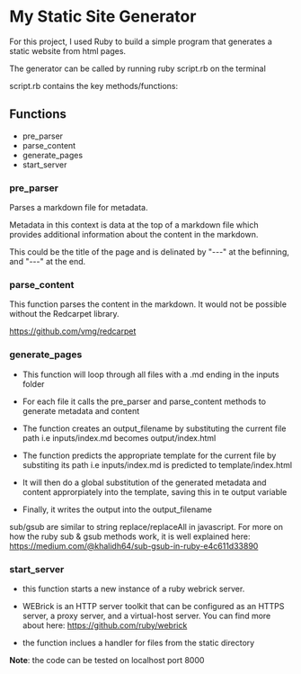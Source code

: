 # My Static Site Generator

For this project, I used Ruby to build a simple program that generates a static website from html pages.

The generator can be called by running ruby script.rb on the terminal

script.rb contains the key methods/functions:

## Functions

- pre_parser
- parse_content
- generate_pages
- start_server

### pre_parser

Parses a markdown file for metadata. 

Metadata in this context is data at the top of a markdown file which provides additional information about the content in the markdown.

This could be the title of the page and is delinated by "---" at the befinning, and "---" at the end.

### parse_content

This function parses the content in the markdown. It would not be possible without the Redcarpet library. 

https://github.com/vmg/redcarpet

### generate_pages

- This function will loop through all files with a .md ending in the inputs folder

- For each file it calls the pre_parser and parse_content methods to generate metadata and content

- The function creates an output_filename by substituting the current file path i.e inputs/index.md becomes output/index.html

- The function predicts the appropriate template for the current file by substiting its path i.e inputs/index.md is predicted to template/index.html

- It will then do a global substitution of the generated metadata and content approrpiately into the template, saving this in te output variable 

- Finally, it writes the output into the output_filename

sub/gsub are similar to string replace/replaceAll in javascript. For more on how the ruby sub & gsub methods work, it is well explained here: https://medium.com/@khalidh64/sub-gsub-in-ruby-e4c611d33890

### start_server

- this function starts a new instance of a ruby webrick server. 

- WEBrick is an HTTP server toolkit that can be configured as an HTTPS server, a proxy server, and a virtual-host server. You can find more about here: https://github.com/ruby/webrick

- the function inclues a handler for files from the static directory

**Note**: the code can be tested  on localhost port 8000
